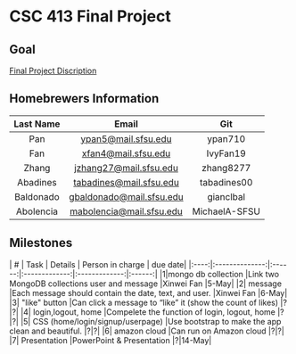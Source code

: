 # CSC 413 Final Project

## Goal
[Final Project Discription](https://docs.google.com/document/d/1U7yFtUjv3_VToLE0FyFU5Q9GzQcuMB719OZLyS_EPeI/edit)

## Homebrewers Information

|   Last Name   | Email  |     Git       |
|:-------------:|:-------------:|:------:|
| Pan       | ypan5@mail.sfsu.edu     | ypan710
| Fan       | xfan4@mail.sfsu.edu     | IvyFan19
| Zhang     | jzhang27@mail.sfsu.edu  |zhang8277
| Abadines  |	tabadines@mail.sfsu.edu	  |tabadines00
| Baldonado |	gbaldonado@mail.sfsu.edu |	gianclbal
| Abolencia |	mabolencia@mail.sfsu.edu |	MichaelA-SFSU



## Milestones

|  #   |	   Task       |	       Details              | Person in charge | due date|
|:----:|:--------------:|:------:|:-------------:|:-------------:|:------:|
|1|mongo db collection					|Link two MongoDB collections user and message              |Xinwei Fan |5-May|
|2|	message								|Each message should contain the date, text, and user.      |Xinwei Fan |6-May|
|3|	"like" button							|Can click a message to “like” it (show the count of likes) |?|?|
|4|	login,logout, home					|Compelete the function of login, logout, home              |?|?|
|5|	CSS (home/login/signup/userpage) |Use bootstrap to make the app clean and beautiful.         |?|?|
|6|	amazon cloud							|Can run on Amazon cloud                                    |?|?|
|7|	Presentation							|PowerPoint & Presentation                                  |?|14-May|